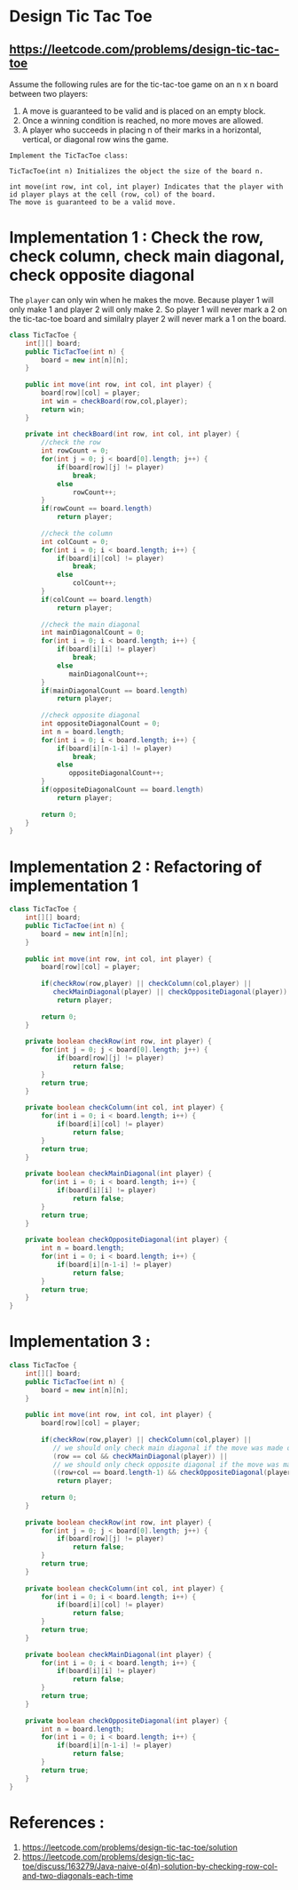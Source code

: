 # Design Tic Tac Toe
## https://leetcode.com/problems/design-tic-tac-toe

Assume the following rules are for the tic-tac-toe game on an n x n board between two players:

1. A move is guaranteed to be valid and is placed on an empty block.
2. Once a winning condition is reached, no more moves are allowed.
3. A player who succeeds in placing n of their marks in a horizontal, vertical, or diagonal row wins the game.

```
Implement the TicTacToe class:

TicTacToe(int n) Initializes the object the size of the board n.

int move(int row, int col, int player) Indicates that the player with id player plays at the cell (row, col) of the board.
The move is guaranteed to be a valid move.
```
# Implementation 1 : Check the row, check column, check main diagonal, check opposite diagonal
The `player` can only win when he makes the move. Because player 1 will only make 1 and player 2 will only make 2. 
So player 1 will never mark a 2 on the tic-tac-toe board and similalry player 2 will never mark a 1 on the board.

```java
class TicTacToe {
    int[][] board;
    public TicTacToe(int n) {
        board = new int[n][n];
    }
    
    public int move(int row, int col, int player) {
        board[row][col] = player;
        int win = checkBoard(row,col,player);
        return win;
    }
    
    private int checkBoard(int row, int col, int player) {
        //check the row
        int rowCount = 0;
        for(int j = 0; j < board[0].length; j++) {
            if(board[row][j] != player)
                break;
            else
                rowCount++;
        }
        if(rowCount == board.length)
            return player;
        
        //check the column
        int colCount = 0;
        for(int i = 0; i < board.length; i++) {
            if(board[i][col] != player)
                break;
            else
                colCount++;
        }
        if(colCount == board.length)
            return player;
        
        //check the main diagonal
        int mainDiagonalCount = 0;
        for(int i = 0; i < board.length; i++) {
            if(board[i][i] != player)
                break;
            else
               mainDiagonalCount++; 
        }
        if(mainDiagonalCount == board.length)
            return player;
        
        //check opposite diagonal
        int oppositeDiagonalCount = 0;
        int n = board.length;
        for(int i = 0; i < board.length; i++) {
            if(board[i][n-1-i] != player)
                break;
            else
               oppositeDiagonalCount++; 
        }
        if(oppositeDiagonalCount == board.length)
            return player;
        
        return 0;
    }
}
```

# Implementation 2 : Refactoring of implementation 1
```java
class TicTacToe {
    int[][] board;
    public TicTacToe(int n) {
        board = new int[n][n];
    }
    
    public int move(int row, int col, int player) {
        board[row][col] = player;
        
        if(checkRow(row,player) || checkColumn(col,player) ||
           checkMainDiagonal(player) || checkOppositeDiagonal(player))
            return player;
        
        return 0;
    }
        
    private boolean checkRow(int row, int player) {
        for(int j = 0; j < board[0].length; j++) {
            if(board[row][j] != player)
                return false;
        }
        return true;
    }
    
    private boolean checkColumn(int col, int player) {
        for(int i = 0; i < board.length; i++) {
            if(board[i][col] != player)
                return false;
        }
        return true;
    }
    
    private boolean checkMainDiagonal(int player) {
        for(int i = 0; i < board.length; i++) {
            if(board[i][i] != player)
                return false;
        }
        return true;
    }
    
    private boolean checkOppositeDiagonal(int player) {
        int n = board.length;
        for(int i = 0; i < board.length; i++) {
            if(board[i][n-1-i] != player)
                return false;
        }
        return true;
    }
}

```

# Implementation 3 :
```java
class TicTacToe {
    int[][] board;
    public TicTacToe(int n) {
        board = new int[n][n];
    }
    
    public int move(int row, int col, int player) {
        board[row][col] = player;
        
        if(checkRow(row,player) || checkColumn(col,player) ||
           // we should only check main diagonal if the move was made on main diagonal
           (row == col && checkMainDiagonal(player)) || 
           // we should only check opposite diagonal if the move was made on opposite diagonal
           ((row+col == board.length-1) && checkOppositeDiagonal(player)) )
            return player;
        
        return 0;
    }
        
    private boolean checkRow(int row, int player) {
        for(int j = 0; j < board[0].length; j++) {
            if(board[row][j] != player)
                return false;
        }
        return true;
    }
    
    private boolean checkColumn(int col, int player) {
        for(int i = 0; i < board.length; i++) {
            if(board[i][col] != player)
                return false;
        }
        return true;
    }
    
    private boolean checkMainDiagonal(int player) {
        for(int i = 0; i < board.length; i++) {
            if(board[i][i] != player)
                return false;
        }
        return true;
    }
    
    private boolean checkOppositeDiagonal(int player) {
        int n = board.length;
        for(int i = 0; i < board.length; i++) {
            if(board[i][n-1-i] != player)
                return false;
        }
        return true;
    }
}

```

# References :
1. https://leetcode.com/problems/design-tic-tac-toe/solution
2. https://leetcode.com/problems/design-tic-tac-toe/discuss/163279/Java-naive-o(4n)-solution-by-checking-row-col-and-two-diagonals-each-time
